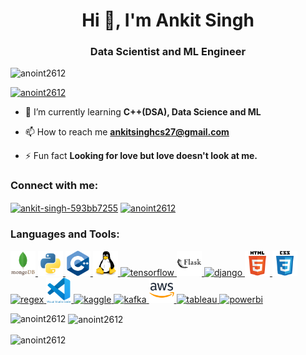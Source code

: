 <h1 align="center">Hi 👋, I'm Ankit Singh</h1>
<h3 align="center">Data Scientist and ML Engineer</h3>

<p align="left"> <img src="https://komarev.com/ghpvc/?username=anoint2612&label=Profile%20views&color=0e75b6&style=flat" alt="anoint2612" /> </p>

<p align="left"> <a href="https://github.com/ryo-ma/github-profile-trophy"><img src="https://github-profile-trophy.vercel.app/?username=anoint2612" alt="anoint2612" /></a> </p>

- 🌱 I’m currently learning **C++(DSA), Data Science and ML**

- 📫 How to reach me **ankitsinghcs27@gmail.com**

- ⚡ Fun fact **Looking for love but love doesn't look at me.**

<h3 align="left">Connect with me:</h3>
<p align="left">
<a href="https://linkedin.com/in/ankit-singh-593bb7255" target="blank"><img align="center" src="https://raw.githubusercontent.com/rahuldkjain/github-profile-readme-generator/master/src/images/icons/Social/linked-in-alt.svg" alt="ankit-singh-593bb7255" height="30" width="40" /></a>
<a href="https://www.codechef.com/users/anoint2612" target="blank"><img align="center" src="https://cdn.jsdelivr.net/npm/simple-icons@3.1.0/icons/codechef.svg" alt="anoint2612" height="30" width="40" /></a>
</p>

<h3 align="left">Languages and Tools:</h3>
<p align="left">
    <!-- MongoDB -->
    <a href="https://www.mongodb.com" target="_blank" rel="noreferrer">
        <img src="https://raw.githubusercontent.com/devicons/devicon/master/icons/mongodb/mongodb-original-wordmark.svg" alt="mongodb" width="40" height="40"/>
    </a>
    <!-- Python -->
    <a href="https://www.python.org" target="_blank" rel="noreferrer">
        <img src="https://raw.githubusercontent.com/devicons/devicon/master/icons/python/python-original.svg" alt="python" width="40" height="40"/>
    </a>
    <!-- C++ -->
    <a href="https://www.w3schools.com/cpp/" target="_blank" rel="noreferrer">
        <img src="https://raw.githubusercontent.com/devicons/devicon/master/icons/cplusplus/cplusplus-original.svg" alt="cplusplus" width="40" height="40"/>
    </a>
    <!-- Linux -->
    <a href="https://www.linux.org/" target="_blank" rel="noreferrer">
        <img src="https://raw.githubusercontent.com/devicons/devicon/master/icons/linux/linux-original.svg" alt="linux" width="40" height="40"/>
    </a>
    <!-- TensorFlow -->
    <a href="https://www.tensorflow.org" target="_blank" rel="noreferrer">
        <img src="https://upload.wikimedia.org/wikipedia/commons/2/2d/TensorFlow_logo.svg" alt="tensorflow" width="40" height="40"/>
    </a>
    <!-- Flask -->
    <a href="https://flask.palletsprojects.com" target="_blank" rel="noreferrer">
        <img src="https://raw.githubusercontent.com/devicons/devicon/master/icons/flask/flask-original-wordmark.svg" alt="flask" width="40" height="40"/>
    </a>
    <!-- Django -->
    <a href="https://www.djangoproject.com" target="_blank" rel="noreferrer">
        <img src="https://raw.githubusercontent.com/devicons/devicon/master/icons/django/django-original-wordmark.svg" alt="django" width="40" height="40"/>
    </a>
    <!-- HTML5 -->
    <a href="https://www.w3.org/html/" target="_blank" rel="noreferrer">
        <img src="https://raw.githubusercontent.com/devicons/devicon/master/icons/html5/html5-original-wordmark.svg" alt="html5" width="40" height="40"/>
    </a>
    <!-- CSS -->
    <a href="https://www.w3schools.com/css/" target="_blank" rel="noreferrer">
        <img src="https://raw.githubusercontent.com/devicons/devicon/master/icons/css3/css3-original-wordmark.svg" alt="css3" width="40" height="40"/>
    </a>
    <!-- Regex -->
    <a href="https://www.regular-expressions.info/" target="_blank" rel="noreferrer">
        <img src="https://upload.wikimedia.org/wikipedia/commons/0/0e/Regular_expression_logo.svg" alt="regex" width="40" height="40"/>
    </a>
    <!-- VSCode -->
    <a href="https://code.visualstudio.com" target="_blank" rel="noreferrer">
        <img src="https://raw.githubusercontent.com/devicons/devicon/master/icons/vscode/vscode-original-wordmark.svg" alt="vscode" width="40" height="40"/>
    </a>
    <!-- Kaggle -->
    <a href="https://www.kaggle.com" target="_blank" rel="noreferrer">
        <img src="https://upload.wikimedia.org/wikipedia/commons/thumb/4/47/Kaggle_logo.svg/512px-Kaggle_logo.svg.png" alt="kaggle" width="40" height="40"/>
    </a>
    <!-- Apache Kafka -->
    <a href="https://kafka.apache.org" target="_blank" rel="noreferrer">
        <img src="https://upload.wikimedia.org/wikipedia/commons/e/e0/Apache_Kafka_logo.svg" alt="kafka" width="40" height="40"/>
    </a>
    <!-- AWS -->
    <a href="https://aws.amazon.com" target="_blank" rel="noreferrer">
        <img src="https://raw.githubusercontent.com/devicons/devicon/master/icons/amazonwebservices/amazonwebservices-original-wordmark.svg" alt="aws" width="40" height="40"/>
    </a>
    <!-- Tableau -->
    <a href="https://www.tableau.com" target="_blank" rel="noreferrer">
        <img src="https://upload.wikimedia.org/wikipedia/commons/3/33/Tableau_Logo.svg" alt="tableau" width="40" height="40"/>
    </a>
    <!-- Power BI -->
    <a href="https://powerbi.microsoft.com" target="_blank" rel="noreferrer">
        <img src="https://upload.wikimedia.org/wikipedia/commons/7/70/Microsoft_Power_BI_Logo_2020.svg" alt="powerbi" width="40" height="40"/>
    </a>
</p>


<p><img align="left" src="https://github-readme-stats.vercel.app/api/top-langs?username=anoint2612&show_icons=true&locale=en&layout=compact" alt="anoint2612" /></p>

<p>&nbsp;<img align="center" src="https://github-readme-stats.vercel.app/api?username=anoint2612&show_icons=true&locale=en" alt="anoint2612" /></p>

<p><img align="center" src="https://github-readme-streak-stats.herokuapp.com/?user=anoint2612&" alt="anoint2612" /></p>

